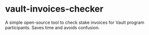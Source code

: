 # vault-invoices-checker
A simple open-source tool to check stake invoices for Vault program participants. Saves time and avoids confusion.
